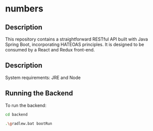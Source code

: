# numbers

## Description

This repository contains a straightforward RESTful API built with Java Spring Boot, incorporating HATEOAS principles. It is designed to be consumed by a React and Redux front-end.

## Description

System requirements: JRE and Node

## Running the Backend

To run the backend:

```bash
cd backend
```

```bash
.\gradlew.bat bootRun
```
